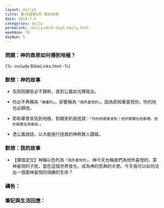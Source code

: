 ```yaml
---
layout: daily2
title: 第76週第5天 直到地極
date: 2019-7-5
categories: daily
permalink: /daily/wk76-day5-daily.html
weekNum: 76
dayNum: 5
---
```


### 問題：神的救恩如何傳到地極？

{%- include BibleLinks.html -%}

### 默想：神的故事
+ 先知因錫安必不靜默，直到公義如光輝發出。

+ 你必不再稱為`「撇棄的」`，卻要稱為`「我所喜悅的」`，因為耶和華喜悅你，你的地也必歸他。

+ 耶和華曾宣告到地極，對錫安的居民說：`「你的拯救者來到！他的賞賜在他那裡，他的報應在他面前。」`

+ 憑公義說話，以大能施行拯救的神將敵人踐踏。


### 默想：我的故事
+ 【價值定位】神稱以色列為`「我所喜悅的」`，神今天也稱我們為他所喜悅的。蒙神喜悅的子民，當在這個世界發光，成為神的恩典的大使。今天我可以如何活出一個蒙神喜悅的得勝的生命？


### 禱告：

### 筆記與生活回應：

